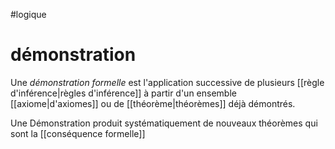 #logique
# démonstration
Une _démonstration formelle_ est l'application successive de plusieurs [[règle d'inférence|règles d'inférence]] à partir d'un ensemble [[axiome|d'axiomes]] ou de [[théorème|théorèmes]] déjà démontrés.

Une Démonstration produit systématiquement de nouveaux théorèmes qui sont la [[conséquence formelle]]
